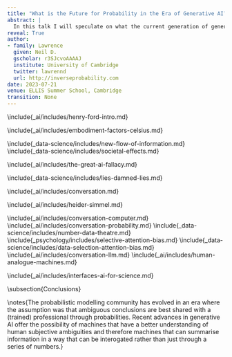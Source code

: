 ```yaml
---
title: "What is the Future for Probability in the Era of Generative AI?"
abstract: |
  In this talk I will speculate on what the current generation of generative AI technologies means for those of us who have been building probabilistic models in machine learning. In particular, I'll explore what these models mean at the human computer interface, suggesting that the generative AI models allow for a new type of computer a "human-analagous machine" (HAM) which constructs a feature space that is analagouse the equivalent "feature space" we use in our head for human reasoning. This allows for these machines to be much more robust to the types of ambiguity typically expressed by humans and to present the most salient information to humans about the status of a machine system. However, it also allows for what Daniel Dennet has referred to as "counterfeit humans". This presents new opportunities for those in probabilistic modelling to understand what it means for a human to gain a calibrated understanding of uncertainty through interacting with a HAM.
reveal: True
author:
- family: Lawrence
  given: Neil D.
  gscholar: r3SJcvoAAAAJ
  institute: University of Cambridge
  twitter: lawrennd
  url: http://inverseprobability.com
date: 2023-07-21
venue: ELLIS Summer School, Cambridge
transition: None
---
```


<!-- Faster horse -->
\include{_ai/includes/henry-ford-intro.md}

<!-- Embodiment Factors -->
\include{_ai/includes/embodiment-factors-celsius.md}

<!-- Information Triangle -->
\include{_data-science/includes/new-flow-of-information.md}
\include{_data-science/includes/societal-effects.md}

<!-- AI Fallacy -->
\include{_ai/includes/the-great-ai-fallacy.md}

<!-- Mathematical Statistics -->
\include{_data-science/includes/lies-damned-lies.md}

<!-- Conversation -->
\include{_ai/includes/conversation.md}

<!-- Fritz Heider -->
\include{_ai/includes/heider-simmel.md}

<!-- Conversation LLM -->
\include{_ai/includes/conversation-computer.md}
\include{_ai/includes/conversation-probability.md}
\include{_data-science/includes/number-data-theatre.md}
\include{_psychology/includes/selective-attention-bias.md}
\include{_data-science/includes/data-selection-attention-bias.md}
\include{_ai/includes/conversation-llm.md}
\include{_ai/includes/human-analogue-machines.md}

<!-- Interfaces AI for Science -->
\include{_ai/includes/interfaces-ai-for-science.md}

\subsection{Conclusions}

\notes{The probabilistic modelling community has evolved in an era where the assumption was that ambiguous conclusions are best shared with a (trained) professional through probabilities. Recent advances in generative AI offer the possibility of machines that have a better understanding of human subjective ambiguities and therefore machines that can summarise information in a way that can be interogated rather than just through a series of numbers.}

